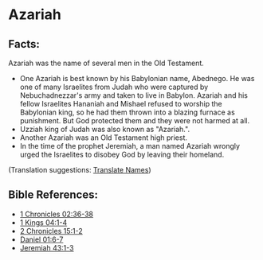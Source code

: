 # Azariah #

## Facts: ##

Azariah was the name of several men in the Old Testament.

* One Azariah is best known by his Babylonian name, Abednego. He was one of many Israelites from Judah who were captured by Nebuchadnezzar's army and taken to live in Babylon. Azariah and his fellow Israelites Hananiah and Mishael  refused to worship the Babylonian king, so he had them thrown into a blazing furnace as punishment. But God protected them and they were not harmed at all.
* Uzziah king of Judah was also known as "Azariah.".
* Another Azariah was an Old Testament high priest.
* In the time of the prophet Jeremiah, a man named Azariah wrongly urged the Israelites to disobey God by leaving their homeland.

(Translation suggestions: [Translate Names](en/ta-vol1/translate/man/translate-names))



## Bible References: ##

* [1 Chronicles 02:36-38](en/tn/1ch/help/02/36)
* [1 Kings 04:1-4](en/tn/1ki/help/04/01)
* [2 Chronicles 15:1-2](en/tn/2ch/help/15/01)
* [Daniel 01:6-7](en/tn/dan/help/01/06)
* [Jeremiah 43:1-3](en/tn/jer/help/43/01)